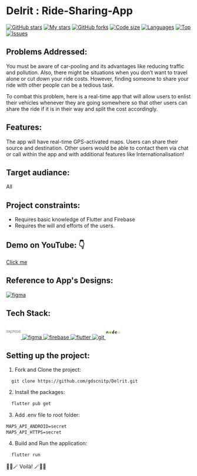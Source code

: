 # Delrit : Ride-Sharing-App

[![GitHub stars](https://img.shields.io/github/stars/gdscnitp/Delrit?style=for-the-badge)](https://github.com/gdscnitp/Delrit/stargazers) 
[![My stars](https://img.shields.io/github/stars/SrijanShovit?affiliations=OWNER%2CCOLLABORATOR&style=for-the-badge&label=My%20stars)](https://github.com/gdscnitp/Delrit/stargazers) 
[![GitHub forks](https://img.shields.io/github/forks/gdscnitp/Delrit?style=for-the-badge&logo=git)](https://github.com/gdscnitp/Delrit/network)
[![Code size](https://img.shields.io/github/languages/code-size/gdscnitp/Delrit?style=for-the-badge)](https://github.com/gdscnitp/Delrit)
[![Languages](https://img.shields.io/github/languages/count/gdscnitp/Delrit?style=for-the-badge)](https://github.com/gdscnitp/Delrit)
[![Top](https://img.shields.io/github/languages/top/gdscnitp/Delrit?style=for-the-badge&label=Top%20Languages)](https://github.com/gdscnitp/Delrit)
[![Issues](https://img.shields.io/github/issues/gdscnitp/Delrit?style=for-the-badge&label=Issues)](https://github.com/gdscnitp/Delrit)

## Problems Addressed:

You must be aware of car-pooling and its advantages like reducing traffic and pollution. Also, there might be situations when you don’t want to travel alone or cut down your ride costs. However, finding someone to share your ride with other people can be a tedious task. 

To combat this problem, here is a real-time app that will allow users to enlist their vehicles whenever they are going somewhere so that other users can share the ride if it is in their way and split the cost accordingly.

## Features: 

The app will have real-time GPS-activated maps. Users can share their source and destination. Other users would be able to contact them via chat or call within the app and with additional features like Internationalisation!


## Target audiance: 
All

## Project constraints:
- Requires basic knowledge of Flutter and Firebase
- Requires the will and efforts of the users.

## Demo on YouTube: 👇
<a href="https://www.youtube.com/watch?v=WOSQTW2VIKk&list=PLkQgekuif9DhANvlSjdDSz73Ffd-Z6SiS&index=7" target="_blank" rel="noreferrer">Click me</a>


## Reference to App's Designs:
<a href="https://www.figma.com/file/QcbYspjuAs75bM24XHvSBq/Ride-Sharing-App?node-id=8%3A73" target="_blank" rel="noreferrer"> <img src="https://www.vectorlogo.zone/logos/figma/figma-icon.svg" alt="figma" width="40" height="40"/> </a>


## Tech Stack:
<p align="left"> <a href="https://expressjs.com" target="_blank" rel="noreferrer"> <img src="https://raw.githubusercontent.com/devicons/devicon/master/icons/express/express-original-wordmark.svg" alt="express" width="40" height="40"/> </a> <a href="https://www.figma.com/" target="_blank" rel="noreferrer"> <img src="https://www.vectorlogo.zone/logos/figma/figma-icon.svg" alt="figma" width="40" height="40"/> </a> <a href="https://firebase.google.com/" target="_blank" rel="noreferrer"> <img src="https://www.vectorlogo.zone/logos/firebase/firebase-icon.svg" alt="firebase" width="40" height="40"/> </a> <a href="https://flutter.dev" target="_blank" rel="noreferrer"> <img src="https://www.vectorlogo.zone/logos/flutterio/flutterio-icon.svg" alt="flutter" width="40" height="40"/> </a> <a href="https://git-scm.com/" target="_blank" rel="noreferrer"> <img src="https://www.vectorlogo.zone/logos/git-scm/git-scm-icon.svg" alt="git" width="40" height="40"/> </a> <a href="https://nodejs.org" target="_blank" rel="noreferrer"> <img src="https://raw.githubusercontent.com/devicons/devicon/master/icons/nodejs/nodejs-original-wordmark.svg" alt="nodejs" width="40" height="40"/> </a> </p>

## Setting up the project:

1. Fork and Clone the project:
```
  git clone https://github.com/gdscnitp/Delrit.git
```

2. Install the packages:
```bash
  flutter pub get
```
3. Add .env file to root folder:
```
MAPS_API_ANDROID=secret
MAPS_API_HTTPS=secret
```
4. Build and Run the application:
```bash
  flutter run
```

🌟🌟🪄 Voilà! 🪄🌟🌟


